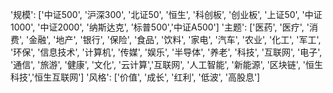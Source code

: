 '规模': ['中证500', '沪深300', '北证50', '恒生', '科创板', '创业板', '上证50', '中证1000', '中证2000', '纳斯达克', '标普500','中证A500']
'主题': ['医药', '医疗', '消费', '金融', '地产', '银行', '保险', '食品', '饮料', '家电', '汽车', '农业', '化工', '军工', '环保', '信息技术', '计算机', '传媒', '娱乐', '半导体', '养老', '科技', '互联网', '电子', '通信', '旅游', '健康', '文化', '云计算','互联网', '人工智能', '新能源', '区块链', '恒生科技','恒生互联网']
'风格': ['价值', '成长', '红利', '低波', '高股息']